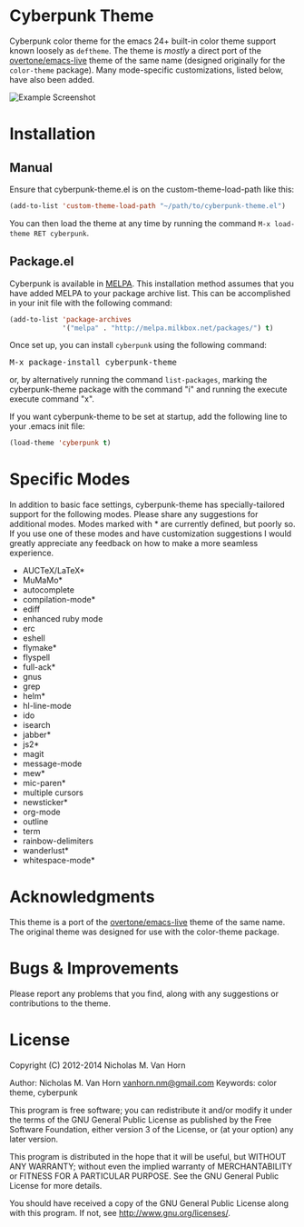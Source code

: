 Cyberpunk Theme
===============

Cyberpunk color theme for the emacs 24+ built-in color theme support known loosely as <code>deftheme</code>. The theme is <i>mostly</i> a direct port of the [overtone/emacs-live](https://github.com/overtone/emacs-live) theme of the same name (designed originally for the <code>color-theme</code> package). Many mode-specific customizations, listed below, have also been added.

![Example Screenshot](https://raw.githubusercontent.com/n3mo/cyberpunk-theme.el/master/cyberpunk-theme.png)

Installation
============

Manual
------

Ensure that cyberpunk-theme.el is on the custom-theme-load-path like this: 

```lisp
(add-to-list 'custom-theme-load-path "~/path/to/cyberpunk-theme.el")
```

You can then load the theme at any time by running the command <code>M-x load-theme RET cyberpunk</code>.

Package.el
----------

Cyberpunk is available in [MELPA](http://melpa.milkbox.net/). This installation method assumes that you have added MELPA to your package archive list. This can be accomplished in your init file with the following command:

```lisp
(add-to-list 'package-archives
             '("melpa" . "http://melpa.milkbox.net/packages/") t)
```

Once set up, you can install <code>cyberpunk</code> using the following command:

<pre>
M-x package-install cyberpunk-theme
</pre>

or, by alternatively running the command <code>list-packages</code>, marking the cyberpunk-theme package with the command "i" and running the execute execute command "x".

If you want cyberpunk-theme to be set at startup, add the following line to your .emacs init file:

```lisp
(load-theme 'cyberpunk t)
```

Specific Modes
==============

In addition to basic face settings, cyberpunk-theme has specially-tailored support for the following modes. Please share any suggestions for additional modes. Modes marked with \* are currently defined, but poorly so. If you use one of these modes and have customization suggestions I would greatly appreciate any feedback on how to make a more seamless experience.

* AUCTeX/LaTeX\*
* MuMaMo\*
* autocomplete
* compilation-mode\*
* ediff
* enhanced ruby mode
* erc
* eshell
* flymake\*
* flyspell
* full-ack\*
* gnus
* grep
* helm\*
* hl-line-mode
* ido
* isearch
* jabber\*
* js2\*
* magit
* message-mode
* mew\*
* mic-paren\*
* multiple cursors
* newsticker\*
* org-mode
* outline
* term
* rainbow-delimiters
* wanderlust\*
* whitespace-mode\*
 
Acknowledgments 
===============

This theme is a port of the [overtone/emacs-live](https://github.com/overtone/emacs-live) theme of the same name. The original theme was designed for use with the color-theme package. 

Bugs & Improvements
===================

Please report any problems that you find, along with any suggestions or contributions to the theme. 

License
=======

Copyright (C) 2012-2014 Nicholas M. Van Horn

Author: Nicholas M. Van Horn <vanhorn.nm@gmail.com>
Keywords: color theme, cyberpunk

This program is free software; you can redistribute it and/or modify
it under the terms of the GNU General Public License as published by
the Free Software Foundation, either version 3 of the License, or
(at your option) any later version.

This program is distributed in the hope that it will be useful,
but WITHOUT ANY WARRANTY; without even the implied warranty of
MERCHANTABILITY or FITNESS FOR A PARTICULAR PURPOSE.  See the
GNU General Public License for more details.

You should have received a copy of the GNU General Public License
along with this program.  If not, see <http://www.gnu.org/licenses/>.
